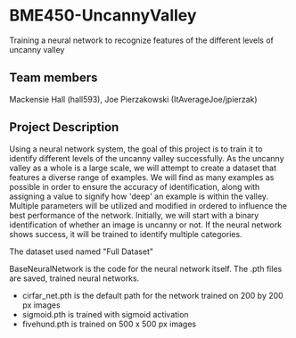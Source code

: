 # BME450-UncannyValley
Training a neural network to recognize features of the different levels of uncanny valley

## Team members
Mackensie Hall (hall593), Joe Pierzakowski (ItAverageJoe/jpierzak)  

## Project Description
Using a neural network system, the goal of this project is to train it to identify different levels of the uncanny valley successfully. As the uncanny valley as a whole is a large scale, we will attempt to create a dataset that features a diverse range of examples. We will find as many examples as possible in order to ensure the accuracy of identification, along with assigning a value to signify how 'deep' an example is within the valley. Multiple parameters will be utilized and modified in ordered to influence the best performance of the network. Initially, we will start with a binary identification of whether an image is uncanny or not. If the neural network shows success, it will be trained to identify multiple categories.

The dataset used named "Full Dataset"

BaseNeuralNetwork is the code for the neural network itself.
The .pth files are saved, trained neural networks.
- cirfar_net.pth is the default path for the network trained on 200 by 200 px images
- sigmoid.pth is trained with sigmoid activation
- fivehund.pth is trained on 500 x 500 px images

